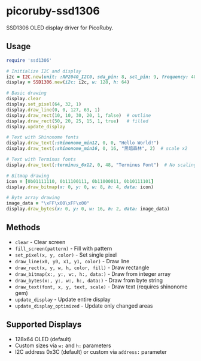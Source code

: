 # picoruby-ssd1306

SSD1306 OLED display driver for PicoRuby.

## Usage

```ruby
require 'ssd1306'

# Initialize I2C and display
i2c = I2C.new(unit: :RP2040_I2C0, sda_pin: 8, scl_pin: 9, frequency: 400_000)
display = SSD1306.new(i2c: i2c, w: 128, h: 64)

# Basic drawing
display.clear
display.set_pixel(64, 32, 1)
display.draw_line(0, 0, 127, 63, 1)
display.draw_rect(10, 10, 30, 20, 1, false)  # outline
display.draw_rect(50, 20, 25, 15, 1, true)   # filled
display.update_display

# Text with Shinonome fonts
display.draw_text(:shinonome_min12, 0, 0, "Hello World!")
display.draw_text(:shinonome_min16, 0, 16, "黒暗森林", 2)  # scale x2

# Text with Terminus fonts
display.draw_text(:terminus_6x12, 0, 48, "Terminus Font")  # No scaling available

# Bitmap drawing
icon = [0b01111110, 0b11100111, 0b11000011, 0b10111101]
display.draw_bitmap(x: 0, y: 0, w: 8, h: 4, data: icon)

# Byte array drawing
image_data = "\xFF\x00\xFF\x00"
display.draw_bytes(x: 0, y: 0, w: 16, h: 2, data: image_data)
```

## Methods

- `clear` - Clear screen
- `fill_screen(pattern)` - Fill with pattern
- `set_pixel(x, y, color)` - Set single pixel
- `draw_line(x0, y0, x1, y1, color)` - Draw line
- `draw_rect(x, y, w, h, color, fill)` - Draw rectangle
- `draw_bitmap(x:, y:, w:, h:, data:)` - Draw from integer array
- `draw_bytes(x:, y:, w:, h:, data:)` - Draw from byte string
- `draw_text(font, x, y, text, scale)` - Draw text (requires shinonome gem)
- `update_display` - Update entire display
- `update_display_optimized` - Update only changed areas

## Supported Displays

- 128x64 OLED (default)
- Custom sizes via `w:` and `h:` parameters
- I2C address 0x3C (default) or custom via `address:` parameter
